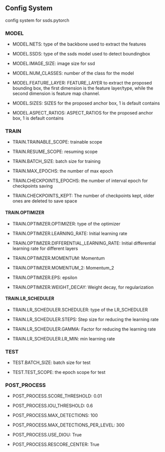 ## Config System

config system for ssds.pytorch

### MODEL

* MODEL.NETS: type of the backbone used to extract the features

* MODEL.SSDS: type of the ssds model used to detect boundingbox

* MODEL.IMAGE_SIZE: image size for ssd

* MODEL.NUM_CLASSES: number of the class for the model

* MODEL.FEATURE_LAYER: FEATURE_LAYER to extract the proposed bounding box, the first dimension is the feature layer/type, while the second dimension is feature map channel.

* MODEL.SIZES: SIZES for the proposed anchor box, 1 is default contains

* MODEL.ASPECT_RATIOS: ASPECT_RATIOS for the proposed anchor box, 1 is default contains

### TRAIN

* TRAIN.TRAINABLE_SCOPE: trainable scope

* TRAIN.RESUME_SCOPE: resuming scope

* TRAIN.BATCH_SIZE: batch size for training 

* TRAIN.MAX_EPOCHS: the number of max epoch

* TRAIN.CHECKPOINTS_EPOCHS: the number of interval epoch for checkpoints saving

* TRAIN.CHECKPOINTS_KEPT: The number of checkpoints kept, older ones are deleted to save space


#### TRAIN.OPTIMIZER

* TRAIN.OPTIMIZER.OPTIMIZER: type of the optimizer

* TRAIN.OPTIMIZER.LEARNING_RATE: Initial learning rate

* TRAIN.OPTIMIZER.DIFFERENTIAL_LEARNING_RATE: Initial differential learning rate for different layers

* TRAIN.OPTIMIZER.MOMENTUM: Momentum

* TRAIN.OPTIMIZER.MOMENTUM_2: Momentum_2

* TRAIN.OPTIMIZER.EPS: epsilon

* TRAIN.OPTIMIZER.WEIGHT_DECAY: Weight decay, for regularization


#### TRAIN.LR_SCHEDULER

* TRAIN.LR_SCHEDULER.SCHEDULER: type of the LR_SCHEDULER

* TRAIN.LR_SCHEDULER.STEPS: Step size for reducing the learning rate

* TRAIN.LR_SCHEDULER.GAMMA: Factor for reducing the learning rate

* TRAIN.LR_SCHEDULER.LR_MIN: min learning rate


### TEST

* TEST.BATCH_SIZE: batch size for test 

* TEST.TEST_SCOPE: the epoch scope for test

### POST_PROCESS


* POST_PROCESS.SCORE_THRESHOLD: 0.01

* POST_PROCESS.IOU_THRESHOLD: 0.6

* POST_PROCESS.MAX_DETECTIONS: 100

* POST_PROCESS.MAX_DETECTIONS_PER_LEVEL: 300

* POST_PROCESS.USE_DIOU: True

* POST_PROCESS.RESCORE_CENTER: True